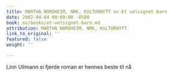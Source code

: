 ```yaml
---
title: MARTHA NORDHEIM, NRK, KULTURNYTT on Et velsignet barn
date: 2002-04-04 00:00:00 -0500
book: no/books/et-velsignet-barn.md
attribution: MARTHA NORDHEIM, NRK, KULTURNYTT
link_to_original: ''
featured: false
weight: ''

---
```

Linn Ullmann si fjerde roman er hennes beste til nå